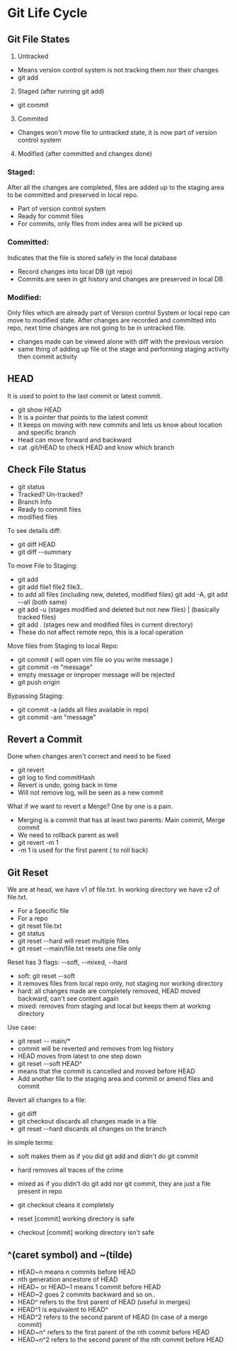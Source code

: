 # Git Life Cycle

## Git File States
1. Untracked
- Means version control system is not tracking them nor their changes
- git add
2. Staged (after running git add)
- git commit
3. Commited
- Changes won't move file to untracked state, it is now part of version control system
4. Modified (after committed and changes done)

### Staged:
After all the changes are completed, files are added up to the staging area to be committed and preserved in local repo.
- Part of version control system
- Ready for commit files
- For commits, only files from index area will be picked up

### Committed:
Indicates that the file is stored safely in the local database
- Record changes into local DB (git repo)
- Commits are seen in git history and changes are preserved in local DB

### Modified:
Only files which are already part of Version control System or local repo can move to modified state. After changes are recorded and committed into repo, next time changes are not going to be in untracked file.
- changes made can be viewed alone with diff with the previous version
- same thing of adding up file ot the stage and performing staging activity then commit activity

## HEAD
It is used to point to the last commit or latest commit.
- git show HEAD
- It is a pointer that points to the latest commit
- It keeps on moving with new commits and lets us know about location and specific branch
- Head can move forward and backward
- cat .git/HEAD to check HEAD and know which branch

## Check File Status
- git status
- Tracked? Un-tracked?
- Branch Info
- Ready to commit files
- modified files

To see details diff:
- git diff HEAD
- git diff --summary

To move File to Staging:
- git add <file name>
- git add file1 file2 file3..
- to add all files (including new, deleted, modified files) git add -A, git add --all (both same)
- git add -u (stages modified and deleted but not new files) | (basically tracked files)
- git add . (stages new and modified files in current directory)
- These do not affect remote repo, this is a local operation

Move files from Staging to local Repo:
- git commit ( will open vim file so you write message )
- git commit -m "message"
- empty message or improper message will be rejected
- git push origin <branchName>

Bypassing Staging:
- git commit -a (adds all files available in repo)
- git commit -am "message"

## Revert a Commit
Done when changes aren't correct and need to be fixed
- git revert <commitHash>
- git log to find commitHash
- Revert is undo, going back in time
- Will not remove log, will be seen as a new commit

What if we want to revert a Merge?
One by one is a pain.
- Merging is a commit that has at least two parents: Main commit, Merge commit
- We need to rollback parent as well
- git revert <commit reference> -m 1
- -m 1 is used for the first parent ( to roll back)

## Git Reset
We are at head, we have v1 of file.txt. In working directory we have v2 of file.txt.
- For a Specific file
- For a repo
- git reset file.txt
- git status
- git reset --hard will reset multiple files
- git reset --main/file.txt resets one file only

Reset has 3 flags: --soft, --mixed, --hard
- soft: git reset --soft <commit-id>
- it removes files from local repo only, not staging nor working directory
- hard: all changes made are completely removed, HEAD moved backward, can't see content again
- mixed: removes from staging and local but keeps them at working directory

Use case:
- git reset -- main/*
- commit will be reverted and removes from log history
- HEAD moves from latest to one step down
- git reset --soft HEAD^
- means that the commit is cancelled and moved before HEAD
- Add another file to the staging area and commit or amend files and commit

Revert all changes to a file:
- git diff <fileName>
- git checkout <fileName> discards all changes made in a file
- git reset --hard discards all changes on the branch

In simple terms:
- soft makes them as if you did git add and didn't do git commit
- hard removes all traces of the crime
- mixed as if you didn't do git add nor git commit, they are just a file present in repo

- git checkout <commit> cleans it completely
- reset [commit] <paths> working directory is safe
- checkout [commit] <paths> working directory isn't safe

## ^(caret symbol) and ~(tilde)
- HEAD~n means n commits before HEAD
- nth generation ancestore of HEAD
- HEAD~ or HEAD~1 means 1 commit before HEAD
- HEAD~2 goes 2 commits backward and so on..
- HEAD^ refers to the first parent of HEAD (useful in merges)
- HEAD^1 is equivalent to HEAD^
- HEAD^2 refers to the second parent of HEAD (in case of a merge commit)
- HEAD~n^ refers to the first parent of the nth commit before HEAD
- HEAD~n^2 refers to the second parent of the nth commit before HEAD

